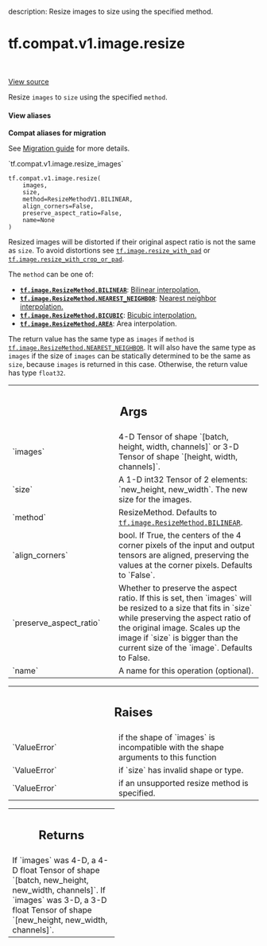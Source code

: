 description: Resize images to size using the specified method.

<div itemscope itemtype="http://developers.google.com/ReferenceObject">
<meta itemprop="name" content="tf.compat.v1.image.resize" />
<meta itemprop="path" content="Stable" />
</div>

# tf.compat.v1.image.resize

<!-- Insert buttons and diff -->

<table class="tfo-notebook-buttons tfo-api nocontent" align="left">

</table>

<a target="_blank" class="external" href="/code/stable/tensorflow/python/ops/image_ops_impl.py">View source</a>



Resize `images` to `size` using the specified `method`.

<section class="expandable">
  <h4 class="showalways">View aliases</h4>
  <p>
<b>Compat aliases for migration</b>
<p>See
<a href="https://www.tensorflow.org/guide/migrate">Migration guide</a> for
more details.</p>
<p>`tf.compat.v1.image.resize_images`</p>
</p>
</section>

<pre class="devsite-click-to-copy prettyprint lang-py tfo-signature-link">
<code>tf.compat.v1.image.resize(
    images,
    size,
    method=ResizeMethodV1.BILINEAR,
    align_corners=False,
    preserve_aspect_ratio=False,
    name=None
)
</code></pre>



<!-- Placeholder for "Used in" -->

Resized images will be distorted if their original aspect ratio is not
the same as `size`.  To avoid distortions see
<a href="../../../../tf/image/resize_with_pad.md"><code>tf.image.resize_with_pad</code></a> or <a href="../../../../tf/image/resize_with_crop_or_pad.md"><code>tf.image.resize_with_crop_or_pad</code></a>.

The `method` can be one of:

*   <b><a href="../../../../tf/image/ResizeMethod.md#BILINEAR"><code>tf.image.ResizeMethod.BILINEAR</code></a></b>: [Bilinear interpolation.](
  https://en.wikipedia.org/wiki/Bilinear_interpolation)
*   <b><a href="../../../../tf/image/ResizeMethod.md#NEAREST_NEIGHBOR"><code>tf.image.ResizeMethod.NEAREST_NEIGHBOR</code></a></b>: [
  Nearest neighbor interpolation.](
  https://en.wikipedia.org/wiki/Nearest-neighbor_interpolation)
*   <b><a href="../../../../tf/image/ResizeMethod.md#BICUBIC"><code>tf.image.ResizeMethod.BICUBIC</code></a></b>: [Bicubic interpolation.](
  https://en.wikipedia.org/wiki/Bicubic_interpolation)
*   <b><a href="../../../../tf/image/ResizeMethod.md#AREA"><code>tf.image.ResizeMethod.AREA</code></a></b>: Area interpolation.

The return value has the same type as `images` if `method` is
<a href="../../../../tf/image/ResizeMethod.md#NEAREST_NEIGHBOR"><code>tf.image.ResizeMethod.NEAREST_NEIGHBOR</code></a>. It will also have the same type
as `images` if the size of `images` can be statically determined to be the
same as `size`, because `images` is returned in this case. Otherwise, the
return value has type `float32`.

<!-- Tabular view -->
 <table class="responsive fixed orange">
<colgroup><col width="214px"><col></colgroup>
<tr><th colspan="2"><h2 class="add-link">Args</h2></th></tr>

<tr>
<td>
`images`
</td>
<td>
4-D Tensor of shape `[batch, height, width, channels]` or 3-D Tensor
of shape `[height, width, channels]`.
</td>
</tr><tr>
<td>
`size`
</td>
<td>
A 1-D int32 Tensor of 2 elements: `new_height, new_width`.  The new
size for the images.
</td>
</tr><tr>
<td>
`method`
</td>
<td>
ResizeMethod.  Defaults to <a href="../../../../tf/image/ResizeMethod.md#BILINEAR"><code>tf.image.ResizeMethod.BILINEAR</code></a>.
</td>
</tr><tr>
<td>
`align_corners`
</td>
<td>
bool.  If True, the centers of the 4 corner pixels of the
input and output tensors are aligned, preserving the values at the corner
pixels. Defaults to `False`.
</td>
</tr><tr>
<td>
`preserve_aspect_ratio`
</td>
<td>
Whether to preserve the aspect ratio. If this is set,
then `images` will be resized to a size that fits in `size` while
preserving the aspect ratio of the original image. Scales up the image if
`size` is bigger than the current size of the `image`. Defaults to False.
</td>
</tr><tr>
<td>
`name`
</td>
<td>
A name for this operation (optional).
</td>
</tr>
</table>



<!-- Tabular view -->
 <table class="responsive fixed orange">
<colgroup><col width="214px"><col></colgroup>
<tr><th colspan="2"><h2 class="add-link">Raises</h2></th></tr>

<tr>
<td>
`ValueError`
</td>
<td>
if the shape of `images` is incompatible with the
shape arguments to this function
</td>
</tr><tr>
<td>
`ValueError`
</td>
<td>
if `size` has invalid shape or type.
</td>
</tr><tr>
<td>
`ValueError`
</td>
<td>
if an unsupported resize method is specified.
</td>
</tr>
</table>



<!-- Tabular view -->
 <table class="responsive fixed orange">
<colgroup><col width="214px"><col></colgroup>
<tr><th colspan="2"><h2 class="add-link">Returns</h2></th></tr>
<tr class="alt">
<td colspan="2">
If `images` was 4-D, a 4-D float Tensor of shape
`[batch, new_height, new_width, channels]`.
If `images` was 3-D, a 3-D float Tensor of shape
`[new_height, new_width, channels]`.
</td>
</tr>

</table>

